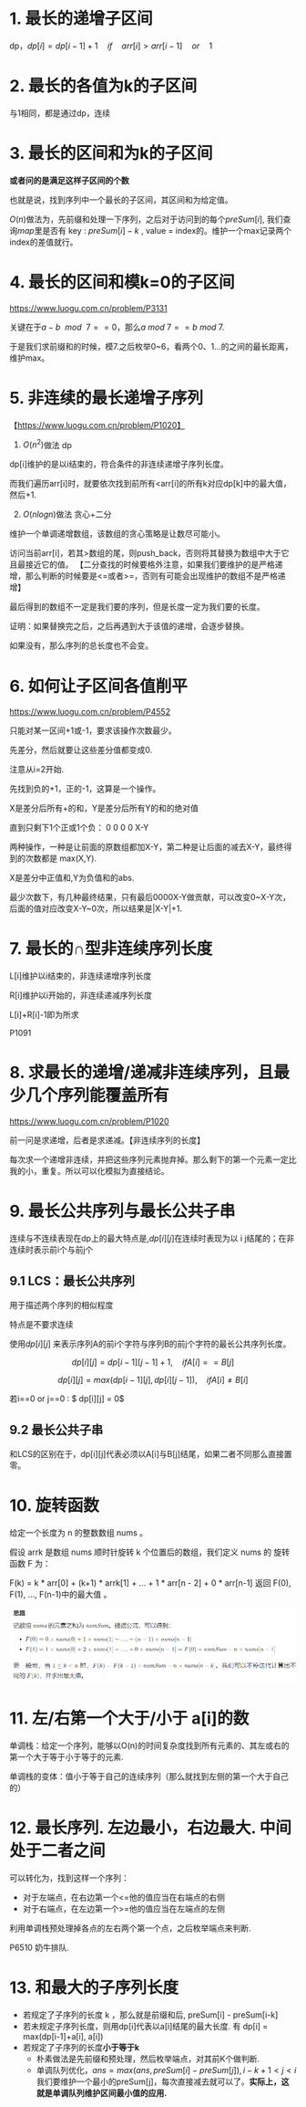 # 1. 最长的递增子区间

dp，$dp[i]=dp[i-1]+1 \quad if \quad arr[i]>arr[i-1]  \quad or \quad 1$

# 2. 最长的各值为k的子区间

与1相同，都是通过dp，连续

# 3. 最长的区间和为k的子区间

**或者问的是满足这样子区间的个数**

也就是说，找到序列中一个最长的子区间，其区间和为给定值。

$O(n)$做法为，先前缀和处理一下序列，之后对于访问到的每个$preSum[i]$, 我们查询$map$里是否有 key : $preSum[i]-k$ , value = index的。维护一个max记录两个index的差值就行。

# 4. 最长的区间和模k=0的子区间

https://www.luogu.com.cn/problem/P3131

关键在于$a-b\ \ mod\ \  7 ==0$，那么$a\ mod \ 7 == b\ mod \ 7$.

于是我们求前缀和的时候，模7.之后枚举0~6，看两个0、1...的之间的最长距离，维护max。

# 5. 非连续的最长递增子序列

【https://www.luogu.com.cn/problem/P1020】

1. $O(n^2)$做法 dp

dp[i]维护的是以i结束的，符合条件的非连续递增子序列长度。

而我们遍历arr[i]时，就要依次找到前所有<arr[i]的所有k对应dp[k]中的最大值，然后+1.

2. $O(nlogn)$做法 贪心+二分

维护一个单调递增数组，该数组的贪心策略是让数尽可能小。

访问当前arr[i]，若其>数组的尾，则push_back，否则将其替换为数组中大于它且最接近它的值。
【二分查找的时候要格外注意，如果我们要维护的是严格递增，那么判断的时候要是<=或者>=，否则有可能会出现维护的数组不是严格递增】

最后得到的数组不一定是我们要的序列，但是长度一定为我们要的长度。

证明：如果替换完之后，之后再遇到大于该值的递增，会逐步替换。

如果没有，那么序列的总长度也不会变。

# 6. 如何让子区间各值削平

https://www.luogu.com.cn/problem/P4552

只能对某一区间+1或-1，要求该操作次数最少。

先差分，然后就要让这些差分值都变成0.

注意从i=2开始.

先找到负的+1，正的-1，这算是一个操作。

X是差分后所有+的和，Y是差分后所有Y的和的绝对值

直到只剩下1个正或1个负： 0 0 0 0 X-Y

两种操作，一种是让前面的原数组都加X-Y，第二种是让后面的减去X-Y，最终得到的次数都是 max(X,Y).

X是差分中正值和,Y为负值和的abs.

最少次数下，有几种最终结果，只有最后0000X-Y做贡献，可以改变0~X-Y次，后面的值对应改变X-Y~0次，所以结果是|X-Y|+1.

# 7. 最长的∩型非连续序列长度

L[i]维护以i结束的，非连续递增序列长度

R[i]维护以i开始的，非连续递减序列长度

L[i]+R[i]-1即为所求

P1091

# 8. 求最长的递增/递减非连续序列，且最少几个序列能覆盖所有

https://www.luogu.com.cn/problem/P1020

前一问是求递增，后者是求递减。【非连续序列的长度】

每次求一个递增非连续，并把这些序列元素抛弃掉。那么剩下的第一个元素一定比我的小，重复。所以可以化模拟为直接结论。



# 9. 最长公共序列与最长公共子串

连续与不连续表现在dp上的最大特点是,$dp[i][j]$在连续时表现为以 i j结尾的；在非连续时表示前i个与前j个

## 9.1 LCS：最长公共序列

用于描述两个序列的相似程度

特点是不要求连续

使用$dp[i][j]$ 来表示序列A的前i个字符与序列B的前j个字符的最长公共序列长度。

$$dp[i][j] = dp[i-1][j-1]+1, \quad if A[i]==B[j]$$

$$dp[i][j] = max(dp[i-1][j],dp[i][j-1]),\quad if A[i]\neq B[i]$$

若i\==0 or j==0 : $ dp[i][j] = 0$

## 9.2 最长公共子串

和LCS的区别在于，dp\[i]\[j]代表必须以A[i]与B[j]结尾，如果二者不同那么直接置零。



# 10. 旋转函数

给定一个长度为 n 的整数数组 nums 。

假设 arrk 是数组 nums 顺时针旋转 k 个位置后的数组，我们定义 nums 的 旋转函数  F 为：

F(k) = k * arr[0] + (k+1) * arrk[1] + ... + 1 * arr[n - 2] + 0 * arr[n-1]
返回 F(0), F(1), ..., F(n-1)中的最大值 。

![image-20220422134526484](区间与序列.assets/image-20220422134526484.png)



# 11. 左/右第一个大于/小于 a[i]的数

单调栈：给定一个序列，能够以O(n)的时间复杂度找到所有元素的、其左或右的第一个大于等于小于等于的元素.

单调栈的变体：值小于等于自己的连续序列（那么就找到左侧的第一个大于自己的）





# 12. 最长序列. 左边最小，右边最大. 中间处于二者之间

可以转化为，找到这样一个序列：

* 对于左端点，在右边第一个<=他的值应当在右端点的右侧
* 对于右端点，在左边第一个>=他的值应当在左端点的左侧

利用单调栈预处理掉各点的左右两个第一个点，之后枚举端点来判断.

P6510 奶牛排队.



# 13. 和最大的子序列长度

* 若规定了子序列的长度 k ，那么就是前缀和后, preSum[i] - preSum[i-k]
* 若未规定子序列长度，则用dp[i]代表以a[i]结尾的最大长度. 有 dp[i] = max(dp[i-1]+a[i], a[i])
* 若规定了子序列的长度**小于等于k**
  * 朴素做法是先前缀和预处理，然后枚举端点，对其前K个做判断.
  * 单调队列优化，$ans = max(ans, preSum[i]-preSum[j]),  i-k+1<j<i$    我们要维护一个最小的preSum[j]，每次直接减去就可以了。**实际上，这就是单调队列维护区间最小值的应用.**



